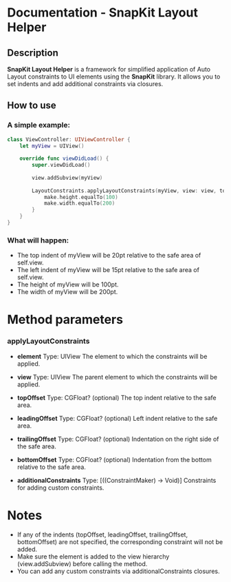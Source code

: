 # Documentation - SnapKit Layout Helper

## Description
**SnapKit Layout Helper** is a framework for simplified application of Auto Layout constraints to UI elements using the **SnapKit** library. It allows you to set indents and add additional constraints via closures.

## How to use
### A simple example:
```swift
class ViewController: UIViewController {
    let myView = UIView()
    
    override func viewDidLoad() {
        super.viewDidLoad()
        
        view.addSubview(myView)
        
        LayoutConstraints.applyLayoutConstraints(myView, view: view, topOffset: 20, leadingOffset: 15) { make in
            make.height.equalTo(100)
            make.width.equalTo(200)
        }
    }
}
```
### What will happen:
* The top indent of myView will be 20pt relative to the safe area of self.view.
* The left indent of myView will be 15pt relative to the safe area of self.view.
* The height of myView will be 100pt.
* The width of myView will be 200pt.

# Method parameters

### applyLayoutConstraints

* **element**
Type: UIView
The element to which the constraints will be applied.

* **view**
Type: UIView
The parent element to which the constraints will be applied.

* **topOffset**
Type: CGFloat? (optional)
The top indent relative to the safe area.

* **leadingOffset**
Type: CGFloat? (optional)
Left indent relative to the safe area.

* **trailingOffset**
Type: CGFloat? (optional)
Indentation on the right side of the safe area.

* **bottomOffset**
Type: CGFloat? (optional)
Indentation from the bottom relative to the safe area.

* **additionalConstraints**
Type: [((ConstraintMaker) -> Void)]
Constraints for adding custom constraints.

# Notes
* If any of the indents (topOffset, leadingOffset, trailingOffset, bottomOffset) are not specified, the corresponding constraint will not be added.
* Make sure the element is added to the view hierarchy (view.addSubview) before calling the method.
* You can add any custom constraints via additionalConstraints closures.
